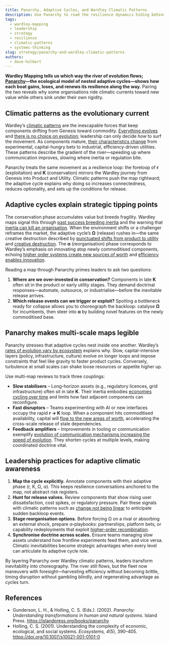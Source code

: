 ```yaml
---
title: Panarchy, Adaptive Cycles, and Wardley Climatic Patterns
description: Use Panarchy to read the resilience dynamics hiding behind Wardley Map evolution, turning climatic inevitabilities into strategic timing signals.
tags:
  - wardley-mapping
  - leadership
  - strategy
  - resilience
  - climatic-patterns
  - systems-thinking
slug: strategy/panarchy-and-wardley-climatic-patterns
authors:
  - dave-hulbert
---
```


**Wardley Mapping tells us which way the river of evolution flows; [Panarchy](/terms/panarchy)—the ecological model of nested adaptive cycles—shows how each boat gains, loses, and renews its resilience along the way.** Pairing the two reveals why some organisations ride climatic currents toward new value while others sink under their own rigidity.

<!-- truncate -->

## Climatic patterns as the evolutionary current

Wardley’s [climatic patterns](/climatic-patterns) are the inescapable forces that keep components drifting from Genesis toward commodity. [Everything evolves](/climatic-patterns/everything-evolves) and [there is no choice on evolution](/climatic-patterns/no-choice-on-evolution); leadership can only decide *how* to surf the movement. As components mature, [their characteristics change](/climatic-patterns/characteristics-change) from experimental, capital-hungry bets to industrial, efficiency-driven utilities. These patterns describe the gradient of the river—speeding up where communication improves, slowing where inertia or regulation bite.

Panarchy treats the same movement as a resilience loop: the foreloop of **r** (exploitation) and **K** (conservation) mirrors the Wardley journey from Genesis into Product and Utility. Climatic patterns push the map rightward; the adaptive cycle explains why doing so increases connectedness, reduces optionality, and sets up the conditions for release.

## Adaptive cycles explain strategic tipping points

The conservation phase accumulates value but breeds fragility. Wardley maps signal this through [past success breeding inertia](/climatic-patterns/past-success-breeds-inertia) and the warning that [inertia can kill an organisation](/climatic-patterns/inertia-can-kill-an-organisation). When the environment shifts or a challenger reframes the market, the adaptive cycle’s **Ω** (release) rushes in—the same creative destruction described by [punctuated shifts from product to utility](/climatic-patterns/shifts-from-product-to-utility-tend-to-demonstrate-a-punctuated-equilibrium) and [creative destruction](/climatic-patterns/creative-destruction). The **α** (reorganisation) phase corresponds to Wardley’s emphasis on innovating atop newly commoditised components, echoing [higher order systems create new sources of worth](/climatic-patterns/higher-order-systems-create-new-sources-of-worth) and [efficiency enables innovation](/climatic-patterns/efficiency-enables-innovation).

Reading a map through Panarchy primes leaders to ask two questions:

1. **Where are we over-invested in conservation?** Components in late **K** often sit in the product or early utility stages. They demand doctrinal responses—automate, outsource, or industrialise—before the inevitable release arrives.
2. **Which release events can we trigger or exploit?** Spotting a bottleneck ready for collapse allows you to choreograph the backloop: catalyse **Ω** for incumbents, then steer into **α** by building novel features on the newly commoditised base.

## Panarchy makes multi-scale maps legible

Panarchy stresses that adaptive cycles nest inside one another. Wardley’s [rates of evolution vary by ecosystem](/climatic-patterns/rates-of-evolution-can-vary-by-ecosystem) explains why. Slow, capital-intensive layers (policy, infrastructure, culture) evolve on longer loops and impose constraints that feel like gravity to faster product cycles. Conversely, turbulence at small scales can shake loose resources or appetite higher up.

Use multi-map reviews to track three couplings:

- **Slow stabilisers** – Long-horizon assets (e.g., regulatory licences, grid infrastructure) often sit in late **K**. Their inertia embodies [economies cycling over time](/climatic-patterns/economy-has-cycles) and limits how fast adjacent components can reconfigure.
- **Fast disruptors** – Teams experimenting with AI or new interfaces occupy the rapid **r → K** loop. When a component hits commoditised availability, capital will [flow to the new areas of worth](/climatic-patterns/capital-flows-to-new-areas-of-value), accelerating the cross-scale release of stale dependencies.
- **Feedback amplifiers** – Improvements in tooling or communication exemplify [evolution of communication mechanisms increasing the speed of evolution](/climatic-patterns/evolution-of-communication-mechanisms-can-increase-the-speed-of-evolution-overall-and-the-diffusion-of-a-single-example-of-change). They shorten cycles at multiple levels, making coordinated doctrine vital.

## Leadership practices for adaptive climatic awareness

1. **Map the cycle explicitly.** Annotate components with their adaptive phase (r, K, Ω, α). This keeps resilience conversations anchored to the map, not abstract risk registers.
2. **Hunt for release valves.** Review components that show rising user dissatisfaction, cost spikes, or regulatory pressure. Pair these signals with climatic patterns such as [change not being linear](/climatic-patterns/change-is-not-always-linear) to anticipate sudden backloop events.
3. **Stage reorganisation options.** Before forcing Ω on a rival or absorbing an external shock, prepare α-playbooks: partnerships, platform bets, or capability redeployments that exploit [higher-order recombination](/climatic-patterns/increased-stability-of-lower-order-systems-increases-agility-and-speed-of-re-combination).
4. **Synchronise doctrine across scales.** Ensure teams managing slow assets understand how frontline experiments feed them, and vice versa. Climatic inevitabilities become strategic advantages when every level can articulate its adaptive cycle role.

By layering Panarchy over Wardley climatic patterns, leaders transform inevitability into choreography. The river still flows, but the fleet now maneuvers with foresight—harvesting efficiency without becoming brittle, timing disruption without gambling blindly, and regenerating advantage as cycles turn.

## References

- Gunderson, L. H., & Holling, C. S. (Eds.). (2002). *Panarchy: Understanding transformations in human and natural systems.* Island Press. <https://islandpress.org/books/panarchy>
- Holling, C. S. (2001). Understanding the complexity of economic, ecological, and social systems. *Ecosystems, 4*(5), 390–405. <https://doi.org/10.1007/s10021-001-0101-0>
